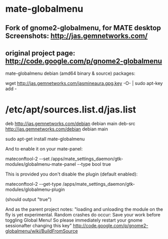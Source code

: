 mate-globalmenu
===============

Fork of gnome2-globalmenu, for MATE desktop
Screenshots: http://jas.gemnetworks.com/
--
original project page: http://code.google.com/p/gnome2-globalmenu
--

mate-globalmenu debian (amd64 binary & source) packages:

wget http://jas.gemnetworks.com/jasmineaura.gpg.key -O- | sudo apt-key add -

# /etc/apt/sources.list.d/jas.list
deb http://jas.gemnetworks.com/debian debian main
deb-src http://jas.gemnetworks.com/debian debian main

sudo apt-get install mate-globalmenu

And to enable it on your mate-panel:

mateconftool-2 --set /apps/mate_settings_daemon/gtk-modules/globalmenu-mate-panel --type bool true


This is provided you don't disable the plugin (default enabled):

mateconftool-2 --get-type /apps/mate_settings_daemon/gtk-modules/globalmenu-plugin

  (should output "true")

And as the parent project notes:
"loading and unloading the module on the fly is yet experimental. Random crashes
do occur: Save your work before toggling Global Menu! So please immediately 
restart your gnome sessionafter changing this key"
http://code.google.com/p/gnome2-globalmenu/wiki/BuildFromSource
